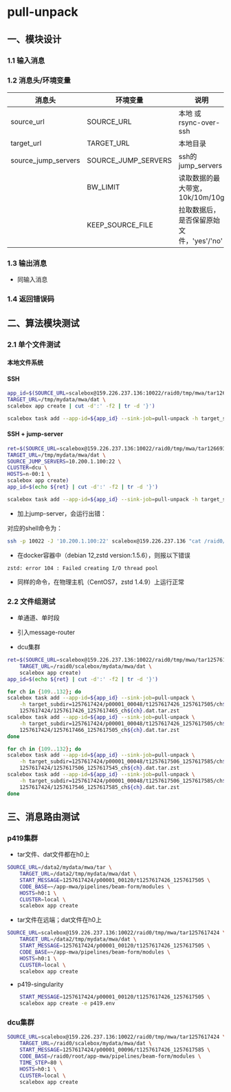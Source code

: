 # pull-unpack

## 一、模块设计

### 1.1 输入消息



### 1.2 消息头/环境变量

| 消息头               | 环境变量          | 说明                                 |
| ------------------- | ---------------  | ----------------------------------- |
| source_url          | SOURCE_URL       | 本地 或 rsync-over-ssh               |
| target_url          | TARGET_URL       | 本地目录                             |
| source_jump_servers | SOURCE_JUMP_SERVERS | ssh的jump_servers                   |
|                     | BW_LIMIT         | 读取数据的最大带宽，10k/10m/10g        |
|                     | KEEP_SOURCE_FILE | 拉取数据后，是否保留原始文件，'yes'/'no' |



### 1.3 输出消息
- 同输入消息

### 1.4 返回错误码


## 二、算法模块测试

### 2.1 单个文件测试

#### 本地文件系统

#### SSH
```sh
app_id=$(SOURCE_URL=scalebox@159.226.237.136:10022/raid0/tmp/mwa/tar1266932744 \
TARGET_URL=/tmp/mydata/mwa/dat \
scalebox app create | cut -d':' -f2 | tr -d '}')

scalebox task add --app-id=${app_id} --sink-job=pull-unpack -h target_subdir=1266932744/p00001_00048/t1266937345_1266937543/ch132 1266932744/1266937506_1266937543_ch132.dat.tar.zst
```
#### SSH + jump-server 

```sh
ret=$(SOURCE_URL=scalebox@159.226.237.136:10022/raid0/tmp/mwa/tar1266932744 \
TARGET_URL=/tmp/mydata/mwa/dat \
SOURCE_JUMP_SERVERS=10.200.1.100:22 \
CLUSTER=dcu \
HOSTS=n-00:1 \
scalebox app create)
app_id=$(echo ${ret} | cut -d':' -f2 | tr -d '}')

scalebox task add --app-id=${app_id} --sink-job=pull-unpack -h target_subdir=1266932744/p00001_00048/t1266937345_1266937543/ch132 1266932744/1266937506_1266937543_ch132.dat.tar.zst
```

- 加上jump-server，会运行出错：

对应的shell命令为：
```sh
ssh -p 10022 -J '10.200.1.100:22' scalebox@159.226.237.136 "cat /raid0/tmp/mwa/tar1266932744/1266932744/1266937506_1266937543_ch132.dat.tar.zst" - | zstd -d | tar --touch -xvf -
```

  - 在docker容器中（debian 12,zstd version:1.5.6），则报以下错误

```
zstd: error 104 : Failed creating I/O thread pool 
```

  - 同样的命令，在物理主机（CentOS7，zstd 1.4.9）上运行正常

### 2.2 文件组测试

- 单通道、单时段
- 引入message-router

- dcu集群
```sh
ret=$(SOURCE_URL=scalebox@159.226.237.136:10022/raid0/tmp/mwa/tar1257617424 \
    TARGET_URL=/raid0/scalebox/mydata/mwa/dat \
    scalebox app create)
app_id=$(echo ${ret} | cut -d':' -f2 | tr -d '}')
```
```sh
for ch in {109..132}; do
scalebox task add --app-id=${app_id} --sink-job=pull-unpack \
    -h target_subdir=1257617424/p00001_00048/t1257617426_1257617505/ch${ch} \
    1257617424/1257617426_1257617465_ch${ch}.dat.tar.zst
scalebox task add --app-id=${app_id} --sink-job=pull-unpack \
    -h target_subdir=1257617424/p00001_00048/t1257617426_1257617505/ch${ch} \
    1257617424/1257617466_1257617505_ch${ch}.dat.tar.zst
done

for ch in {109..132}; do
scalebox task add --app-id=${app_id} --sink-job=pull-unpack \
    -h target_subdir=1257617424/p00001_00048/t1257617506_1257617585/ch${ch} \
    1257617424/1257617506_1257617545_ch${ch}.dat.tar.zst
scalebox task add --app-id=${app_id} --sink-job=pull-unpack \
    -h target_subdir=1257617424/p00001_00048/t1257617506_1257617585/ch${ch} \
    1257617424/1257617546_1257617585_ch${ch}.dat.tar.zst
done

```

## 三、消息路由测试

### p419集群
- tar文件、dat文件都在h0上
```sh
SOURCE_URL=/data2/mydata/mwa/tar \
    TARGET_URL=/data2/tmp/mydata/mwa/dat \
    START_MESSAGE=1257617424/p00001_00120/t1257617426_1257617505 \
    CODE_BASE=~/app-mwa/pipelines/beam-form/modules \
    HOSTS=h0:1 \
    CLUSTER=local \
    scalebox app create
```
- tar文件在远端；dat文件在h0上
```sh
SOURCE_URL=scalebox@159.226.237.136:10022/raid0/tmp/mwa/tar1257617424 \
    TARGET_URL=/data2/tmp/mydata/mwa/dat \
    START_MESSAGE=1257617424/p00001_00120/t1257617426_1257617505 \
    CODE_BASE=~/app-mwa/pipelines/beam-form/modules \
    HOSTS=h0:1 \
    CLUSTER=local \
    scalebox app create
```

- p419-singularity
```sh
    START_MESSAGE=1257617424/p00001_00120/t1257617426_1257617505 \
    scalebox app create -e p419.env
```

### dcu集群
```sh
SOURCE_URL=scalebox@159.226.237.136:10022/raid0/tmp/mwa/tar1257617424 \
    TARGET_URL=/raid0/scalebox/mydata/mwa/dat \
    START_MESSAGE=1257617424/p00001_00096/t1257617426_1257617585 \
    CODE_BASE=/raid0/root/app-mwa/pipelines/beam-form/modules \
    TIME_STEP=80 \
    HOSTS=h0:1 \
    CLUSTER=local \
    scalebox app create
```
